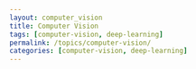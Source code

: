 ```yaml
---
layout: computer_vision
title: Computer Vision
tags: [computer-vision, deep-learning]
permalink: /topics/computer-vision/
categories: [computer-vision, deep-learning]
---
```

